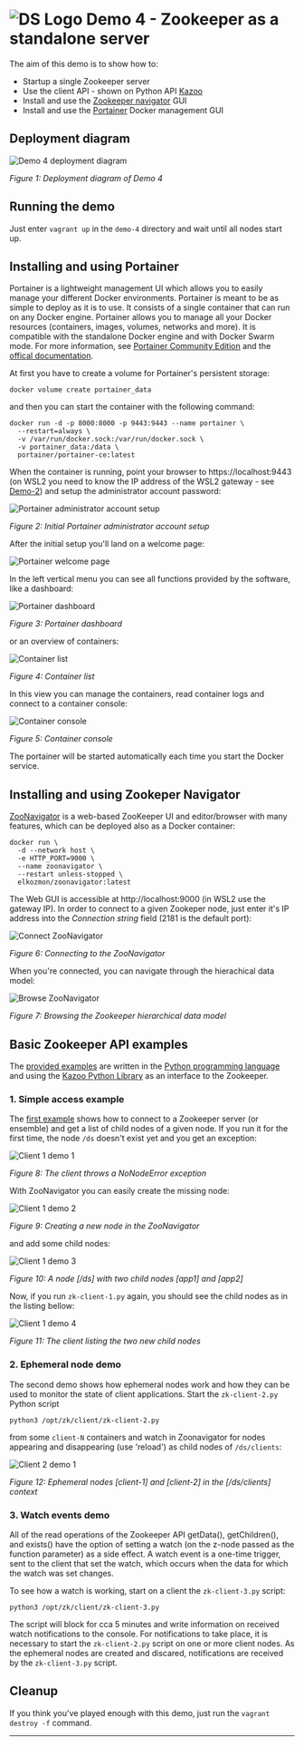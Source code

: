 # ![DS Logo](../images/icon-32-ds.png) Demo 4 - Zookeeper as a standalone server

The aim of this demo is to show how to:
* Startup a single Zookeeper server
* Use the client API - shown on Python API [Kazoo](https://kazoo.readthedocs.io/en/latest/)
* Install and use the [Zookeeper navigator](https://zoonavigator.elkozmon.com/en/latest/) GUI
* Install and use the [Portainer](https://www.portainer.io/) Docker management GUI

## Deployment diagram

![Demo 4 deployment diagram](images/demo-4-deployment.png)

*Figure 1: Deployment diagram of Demo 4*

## Running the demo

Just enter `vagrant up` in the `demo-4` directory and wait until all nodes start up.

## Installing and using Portainer

Portainer is a lightweight management UI which allows you to easily manage your different Docker environments. Portainer is meant to be as simple to deploy as it is to use. It consists of a single container that can run on any Docker engine. Portainer allows you to manage all your Docker resources (containers, images, volumes, networks and more). It is compatible with the standalone Docker engine and with Docker Swarm mode.
For more information, see [Portainer Community Edition](https://www.portainer.io/products) and the [offical documentation](https://docs.portainer.io/v/ce-2.9/).

At first you have to create a volume for Portainer's persistent storage:
```
docker volume create portainer_data
```
and then you can start the container with the following command:
```
docker run -d -p 8000:8000 -p 9443:9443 --name portainer \
  --restart=always \
  -v /var/run/docker.sock:/var/run/docker.sock \
  -v portainer_data:/data \
  portainer/portainer-ce:latest
```
When the container is running, point your browser to https://localhost:9443 (on WSL2 you need to know the IP address of the WSL2 gateway - see [Demo-2](../demo-2#access-wsl2)) and setup the administrator account password:

![Portainer administrator account setup](images/demo-4-portainer-init.png)

*Figure 2: Initial Portainer administrator account setup*

After the initial setup you'll land on a welcome page:

![Portainer welcome page](images/demo-4-portainer-welcome.png)

In the left vertical menu you can see all functions provided by the software, like a dashboard:

![Portainer dashboard](images/demo-4-portainer-dashboard.png)

*Figure 3: Portainer dashboard*

or an overview of containers:

![Container list](images/demo-4-portainer-container-list.png)

*Figure 4: Container list*

In this view you can manage the containers, read container logs and connect to a container console:

![Container console](images/demo-4-portainer-container-console.png)

*Figure 5: Container console*

The portainer will be started automatically each time you start the Docker service.

## Installing and using Zookeper Navigator
[ZooNavigator](https://zoonavigator.elkozmon.com/en/latest/) is a web-based ZooKeeper UI and editor/browser with many features, which can be deployed also as a Docker container:

```
docker run \
  -d --network host \
  -e HTTP_PORT=9000 \
  --name zoonavigator \
  --restart unless-stopped \
  elkozmon/zoonavigator:latest
```

The Web GUI is accessible at http://localhost:9000 (in WSL2 use the gateway IP). In order to connect to a given Zookeper node, just enter it's IP address into the *Connection string* field (2181 is the default port):

![Connect ZooNavigator](images/demo-4-zoonavigator-connect.png)

*Figure 6: Connecting to the ZooNavigator*

When you're connected, you can navigate through the hierachical data model:

![Browse ZooNavigator](images/demo-4-zoonavigator-browse-1.png)

*Figure 7: Browsing the Zookeeper hierarchical data model*

## Basic Zookeeper API examples
<a name="zk-api-examples"></a>

The [provided examples](client/python) are written in the [Python programming language](https://www.python.org/) and using the [Kazoo Python Library](https://kazoo.readthedocs.io/en/latest/basic_usage.html) as an interface to the Zookeeper.

### 1. Simple access example

The [first example](client/python/zk-client-1.py) shows how to connect to a Zookeeper server (or ensemble) and get a list of child nodes of a given node.
If you run it for the first time, the node ```/ds``` doesn't exist yet and you get an exception:

![Client 1 demo 1](images/demo-4-zoonavigator-client-1.png)

*Figure 8: The client throws a NoNodeError exception*

With ZooNavigator you can easily create the missing node:

![Client 1 demo 2](images/demo-4-zoonavigator-client-2.png)

*Figure 9: Creating a new node in the ZooNavigator*

and add some child nodes:

![Client 1 demo 3](images/demo-4-zoonavigator-client-4.png)

*Figure 10: A node [/ds] with two child nodes [app1] and [app2]* 

Now, if you run ```zk-client-1.py``` again, you should see the child nodes as in the listing bellow:

![Client 1 demo 4](images/demo-4-zoonavigator-client-5.png)

*Figure 11: The client listing the two new child nodes*

### 2. Ephemeral node demo

The second demo shows how ephemeral nodes work and how they can be used to monitor the state of client applications. Start the ```zk-client-2.py``` Python script
```
python3 /opt/zk/client/zk-client-2.py
```
from some ```client-N``` containers and watch in Zoonavigator for nodes appearing and disappearing (use 'reload') as child nodes of ```/ds/clients```:

![Client 2 demo 1](images/demo-4-example-2-1.png)

*Figure 12: Ephemeral nodes [client-1] and [client-2] in the [/ds/clients] context*

### 3. Watch events demo

All of the read operations of the Zookeeper API getData(), getChildren(), and exists() have the option of setting a watch (on the z-node passed as the function parameter) as a side effect.
A watch event is a one-time trigger, sent to the client that set the watch, which occurs when the data for which the watch was set changes.

To see how a watch is working, start on a client the ```zk-client-3.py``` script:
```
python3 /opt/zk/client/zk-client-3.py
```
The script will block for cca 5 minutes and write information on received watch notifications to the console. For notifications to take place, it is necessary to start the ```zk-client-2.py``` script on one or more client nodes. As the ephemeral nodes are created and discared, notifications are received by the ```zk-client-3.py``` script.

## Cleanup

 If you think you've played enough with this demo, just run the `vagrant destroy -f` command.

---
